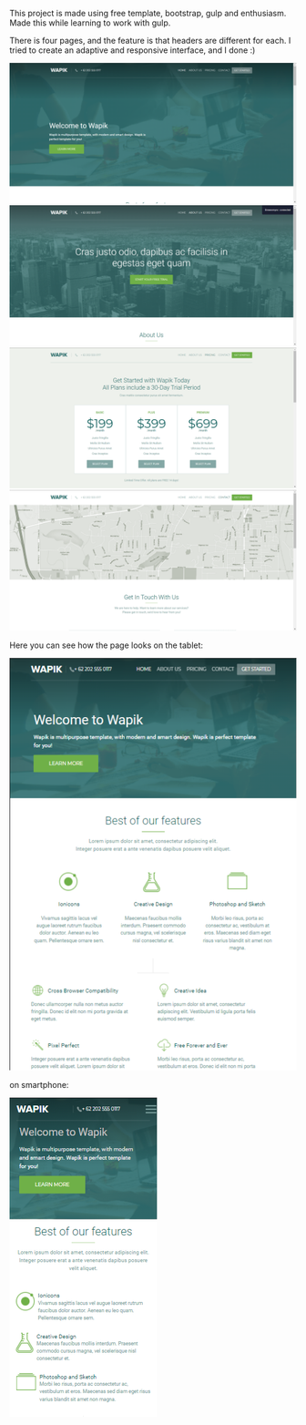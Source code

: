 This project is made using free template, bootstrap, gulp and enthusiasm. Made this while learning to work with gulp.

There is four pages, and the feature is that headers are different for each. I tried to create an adaptive and responsive interface, and I done :)

<img src="preview/home_header.png"/>
<img src="preview/info_header.png"/>
<img src="preview/pricing_header.png"/>
<img src="preview/contacts_header.png"/>

Here you can see how the page looks on the tablet:

<img src="preview/ipad_air.png"/>

on smartphone:

<img src="preview/iphonexr.png"/>


